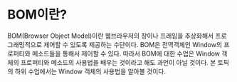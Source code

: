# BOM이란?
BOM(Browser Object Model)이란 웹브라우저의 창이나 프래임을 추상화해서 프로그래밍적으로 제어할 수 있도록 제공하는 수단이다. 
BOM은 전역객체인 Window의 프로퍼티와 메소드들을 통해서 제어할 수 있다. 
따라서 BOM에 대한 수업은 Window 객체의 프로퍼티와 메소드의 사용법을 배우는 것이라고 해도 과언이 아닐 것이다. 
본 토픽의 하위 수업에서는 Window 객체의 사용법을 알아볼 것이다.